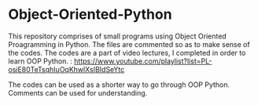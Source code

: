 # Object-Oriented-Python
This repository comprises of small programs using Object Oriented Proagramming in Python.
The files are commented so as to make sense of the codes. 
The codes are a part of video lectures, I completed in order to learn OOP Python. : https://www.youtube.com/playlist?list=PL-osiE80TeTsqhIuOqKhwlXsIBIdSeYtc

The codes can be used as a shorter way to go through OOP Python. Comments can be used for understanding.
